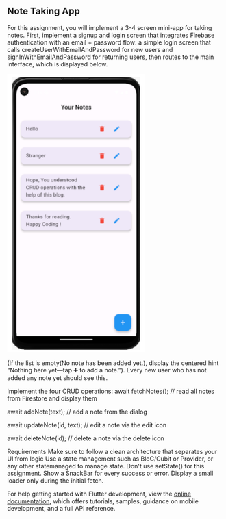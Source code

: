 ## Note Taking App

For this assignment, you will implement a 3-4 screen mini-app for taking notes.  First, implement a signup and login screen that integrates Firebase authentication with an email + password flow: a simple login screen that calls createUserWithEmailAndPassword for new users and signInWithEmailAndPassword for returning users, then routes to the main interface, which is displayed below.

![My App Screenshot](lib/images/app_screenshot.png "Screenshot of the app")

(If the list is empty(No note has been added yet.), display the centered hint “Nothing here yet—tap ➕ to add a note.”). Every new user who has not added any note yet should see this.

Implement the four CRUD operations:
await fetchNotes();          // read all notes from Firestore and display them

await addNote(text);         // add a note from the dialog

await updateNote(id, text);  // edit a note via the edit icon

await deleteNote(id);        // delete a note via the delete icon

Requirements
Make sure to follow a clean architecture that separates your UI from logic
Use a state management such as BloC/Cubit or Provider, or any other statemanaged to manage state. Don't use setState() for this assignment.
Show a SnackBar for every success or error.
Display a small loader only during the initial fetch.

For help getting started with Flutter development, view the
[online documentation](https://docs.flutter.dev/), which offers tutorials,
samples, guidance on mobile development, and a full API reference.
